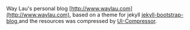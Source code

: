 Way Lau's personal blog 
[http://www.waylau.com](http://www.waylau.com), based on a theme for jekyll [jekyll-bootstrap-blog](https://github.com/waylau/jekyll-bootstrap-blog),and the resources was compressed by [UI-Compressor](https://github.com/waylau/ui-compressor/).




 
